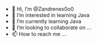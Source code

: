 - 👋 Hi, I’m @Zandrenex0o0
- 👀 I’m interested in learning Java
- 🌱 I’m currently learning Java
- 💞️ I’m looking to collaborate on ...
- 📫 How to reach me ...

<!---
Zandrenex0o0/Zandrenex0o0 is a ✨ special ✨ repository because its `README.md` (this file) appears on your GitHub profile.
You can click the Preview link to take a look at your changes.
--->
